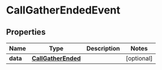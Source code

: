 # CallGatherEndedEvent

## Properties
Name | Type | Description | Notes
------------ | ------------- | ------------- | -------------
**data** | [**CallGatherEnded**](CallGatherEnded.md) |  |  [optional]
